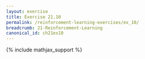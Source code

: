 ```yaml
---
layout: exercise
title: Exercise 21.10
permalink: /reinforcement-learning-exercises/ex_10/
breadcrumb: 21-Reinforcement-Learning
canonical_id: ch21ex10
---
```


{% include mathjax_support %}
